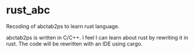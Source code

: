 # rust_abc

Recoding of abctab2ps to learn rust language.

abctab2ps is written in C/C++. I feel I can learn about rust 
by rewriting it in rust.  The code will be rewritten with an 
IDE using cargo.
